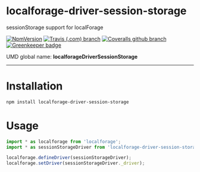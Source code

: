 # localforage-driver-session-storage

sessionStorage support for localForage

[![NpmVersion](https://img.shields.io/npm/v/localforage-driver-session-storage.svg?style=flat-square)](https://www.npmjs.com/package/localforage-driver-session-storage)
[![Travis (.com) branch](https://img.shields.io/travis/com/Alorel/localforage-driver-session-storage/1.0.3.svg?style=flat-square)](https://travis-ci.com/Alorel/localforage-driver-session-storage)
[![Coveralls github branch](https://img.shields.io/coveralls/github/Alorel/localforage-driver-session-storage/1.0.3.svg?style=flat-square)](https://coveralls.io/github/Alorel/localforage-driver-session-storage)
[![Greenkeeper badge](https://badges.greenkeeper.io/Alorel/localforage-driver-session-storage.svg)](https://greenkeeper.io/)

UMD global name: **localforageDriverSessionStorage**

---

# Installation

```bash
npm install localforage-driver-session-storage
```

# Usage

```javascript
import * as localforage from 'localforage';
import * as sessionStorageDriver from 'localforage-driver-session-storage';

localforage.defineDriver(sessionStorageDriver);
localforage.setDriver(sessionStorageDriver._driver);

```

